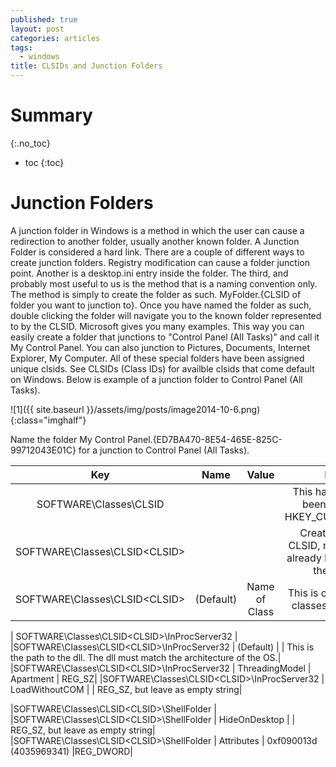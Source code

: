 ```yaml
---
published: true
layout: post
categories: articles
tags:
  - windows
title: CLSIDs and Junction Folders
---
```

# Summary
{:.no_toc}

* toc
{:toc}

# Junction Folders

A junction folder in Windows is a method in which the user can cause a redirection to another folder, usually another known folder. A Junction Folder is considered a hard link. There are a couple of different ways to create junction folders. Registry modification can cause a folder junction point. Another is a desktop.ini entry inside the folder. The third, and probably most useful to us is the method that is a naming convention only. The method is simply to create the folder as such. MyFolder.{CLSID of folder you want to junction to}. Once you have named the folder as such, double clicking the folder will navigate you to the known folder represented to by the CLSID. Microsoft gives you many examples. This way you can easily create a folder that junctions to "Control Panel (All Tasks)" and call it My Control Panel. You can also junction to Pictures, Documents, Internet Explorer, My Computer. All of these special folders have been assigned unique clsids. See CLSIDs (Class IDs) for availble clsids that come default on Windows. Below is example of a junction folder to Control Panel (All Tasks).

![1]({{ site.baseurl }}/assets/img/posts/image2014-10-6.png){:class="imghalf"}

Name the folder My Control Panel.{ED7BA470-8E54-465E-825C-99712043E01C} for a junction to Control Panel (All Tasks).


| Key          | Name          | Value         | Notes         |
| :----------: | :-----------: | :-----------: | :-----------: |
| SOFTWARE\Classes\CLSID | | | This has not always been created in HKEY_CURRENT_USER |
| SOFTWARE\Classes\CLSID\<CLSID> | | | Create your own CLSID, not one that is already being used on the system |
| SOFTWARE\Classes\CLSID\<CLSID> |(Default)| Name of Class|This is optional. Many classes have names |
  	  	  	 
| SOFTWARE\Classes\CLSID\<CLSID>\InProcServer32 |
|SOFTWARE\Classes\CLSID\<CLSID>\InProcServer32 | (Default) |	<Path To Dll> |	This is the path to the dll. The dll must match the architecture of the OS.|
|SOFTWARE\Classes\CLSID\<CLSID>\InProcServer32 |	ThreadingModel |	Apartment |	REG_SZ|
|SOFTWARE\Classes\CLSID\<CLSID>\InProcServer32 |	LoadWithoutCOM 	 | |	REG_SZ, but leave as empty string|
  	  	  	 
|SOFTWARE\Classes\CLSID\<CLSID>\ShellFolder |	  	  	 
|SOFTWARE\Classes\CLSID\<CLSID>\ShellFolder |	HideOnDesktop |	|  	REG_SZ, but leave as empty string|
|SOFTWARE\Classes\CLSID\<CLSID>\ShellFolder |	Attributes |	0xf090013d (4035969341) 	|REG_DWORD|
